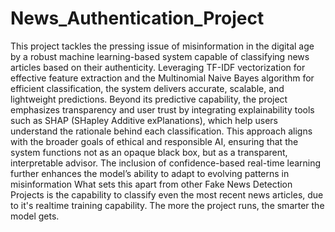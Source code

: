 # News_Authentication_Project

This project tackles the pressing issue of misinformation in the digital age by a robust machine learning-based system capable of classifying news articles based on their authenticity. Leveraging TF-IDF vectorization for effective feature extraction and the Multinomial Naive Bayes algorithm for efficient classification, the system delivers accurate, scalable, and lightweight predictions. Beyond its predictive capability, the project emphasizes transparency and user trust by integrating explainability tools such as SHAP (SHapley Additive exPlanations), which help users understand the rationale behind each classification. This approach aligns with the broader goals of ethical and responsible AI, ensuring that the system functions not as an opaque black box, but as a transparent, interpretable advisor. The inclusion of confidence-based real-time learning further enhances the model’s ability to adapt to evolving patterns in misinformation 
What sets this apart from other Fake News Detection Projects is the capability to classify even the most recent news articles, due to it's realtime training capability. The more the project runs, the smarter the model gets. 

